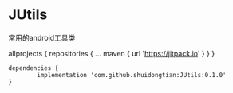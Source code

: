 # JUtils
常用的android工具类


allprojects {
		repositories {
			...
			maven { url 'https://jitpack.io' }
		}
	}

  
  
  	dependencies {
	        implementation 'com.github.shuidongtian:JUtils:0.1.0'
	}
